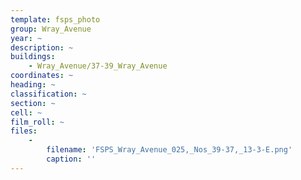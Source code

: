 ```yaml
---
template: fsps_photo
group: Wray_Avenue
year: ~
description: ~
buildings:
    - Wray_Avenue/37-39_Wray_Avenue
coordinates: ~
heading: ~
classification: ~
section: ~
cell: ~
film_roll: ~
files:
    -
        filename: 'FSPS_Wray_Avenue_025,_Nos_39-37,_13-3-E.png'
        caption: ''
---
```

